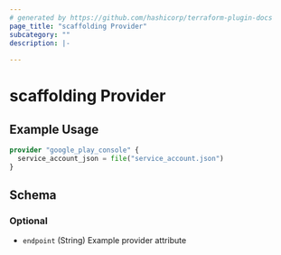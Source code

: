 ```yaml
---
# generated by https://github.com/hashicorp/terraform-plugin-docs
page_title: "scaffolding Provider"
subcategory: ""
description: |-
  
---
```


# scaffolding Provider



## Example Usage

```terraform
provider "google_play_console" {
  service_account_json = file("service_account.json")
}
```

<!-- schema generated by tfplugindocs -->
## Schema

### Optional

- `endpoint` (String) Example provider attribute
